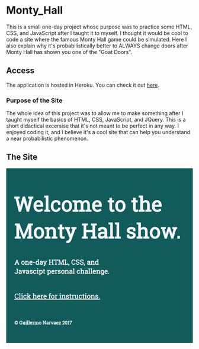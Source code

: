 # Monty_Hall

This is a small one-day project whose purpose was to practice some HTML, CSS, and JavaScript after I taught it to myself. I thought it would be cool to code a site where the famous Monty Hall game could be simulated. Here I also explain why it's probabilistically better to ALWAYS change doors after Monty Hall has shown you one of the "Goat Doors".

## Access

The application is hosted in Heroku. You can check it out [here](https://fierce-garden-61327.herokuapp.com/).

### Purpose of the Site

The whole idea of this project was to allow me to make something after I taught myself the basics of HTML, CSS, JavaScript, and JQuery. This is a short didactical excersise that it's not meant to be perfect in any way. I enjoyed coding it, and I believe it's a cool site that can help you understand a near probabilistic phenomenon.

## The Site

![picture](monty-hall.png)
